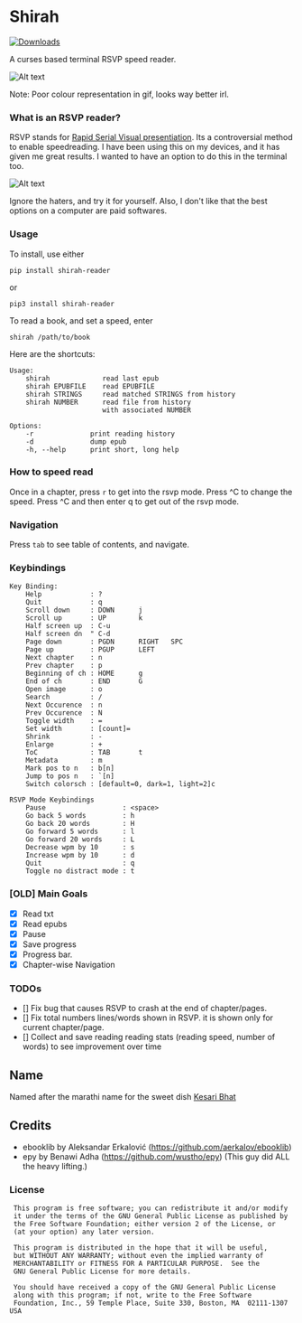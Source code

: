 # Shirah
[![Downloads](https://pepy.tech/badge/shirah-reader)](https://pepy.tech/project/shirah-reader)

A curses based terminal RSVP speed reader.

![Alt text](/assets/shirah.gif "Optional Title")

Note: Poor colour representation in gif, looks way better irl.

### What is an RSVP reader?
RSVP stands for [Rapid Serial Visual presentiation](https://en.wikipedia.org/wiki/Rapid_serial_visual_presentation).
Its a controversial method to enable speedreading. I have been using this on my devices, and it has given me great results. I wanted to have an option to do this in the terminal too.


![Alt text](/assets/speedread.gif "Optional Title")

Ignore the haters, and try it for yourself.
Also, I don't like that the best options on a computer are paid softwares.

### Usage
To install, use either 

```pip install shirah-reader```

or

```pip3 install shirah-reader```


To read a book, and set a speed, enter

```shirah /path/to/book```

Here are the shortcuts:
```
Usage:
    shirah             read last epub
    shirah EPUBFILE    read EPUBFILE
    shirah STRINGS     read matched STRINGS from history
    shirah NUMBER      read file from history
                       with associated NUMBER
                       
Options:
    -r              print reading history
    -d              dump epub
    -h, --help      print short, long help
```

### How to speed read
Once in a chapter, press `r` to get into the rsvp mode. Press ^C to change the speed. Press ^C and then enter q to get out of the rsvp mode.

### Navigation
Press `tab` to see table of contents, and navigate.


### Keybindings
```
Key Binding:
    Help            : ?
    Quit            : q
    Scroll down     : DOWN      j
    Scroll up       : UP        k
    Half screen up  : C-u
    Half screen dn  " C-d
    Page down       : PGDN      RIGHT   SPC
    Page up         : PGUP      LEFT
    Next chapter    : n
    Prev chapter    : p
    Beginning of ch : HOME      g
    End of ch       : END       G
    Open image      : o
    Search          : /
    Next Occurence  : n
    Prev Occurence  : N
    Toggle width    : =
    Set width       : [count]=
    Shrink          : -
    Enlarge         : +
    ToC             : TAB       t
    Metadata        : m
    Mark pos to n   : b[n]
    Jump to pos n   : `[n]
    Switch colorsch : [default=0, dark=1, light=2]c

RSVP Mode Keybindings
    Pause                   : <space>
    Go back 5 words         : h
    Go back 20 words        : H
    Go forward 5 words      : l
    Go forward 20 words     : L
    Decrease wpm by 10      : s
    Increase wpm by 10      : d
    Quit                    : q
    Toggle no distract mode : t
```

### [OLD] Main Goals
- [x] Read txt
- [x] Read epubs
- [x] Pause
- [x] Save progress
- [x] Progress bar.
- [x] Chapter-wise Navigation

### TODOs
- [] Fix bug that causes RSVP to crash at the end of chapter/pages.
- [] Fix total numbers lines/words shown in RSVP. it is shown only
 for current chapter/page.
- [] Collect and save reading reading stats (reading speed, number
 of words) to see improvement over time

## Name
Named after the marathi name for the sweet dish [Kesari Bhat](https://en.wikipedia.org/wiki/Kesari_bat)

## Credits
- ebooklib by Aleksandar Erkalović (https://github.com/aerkalov/ebooklib)
- epy by Benawi Adha (https://github.com/wustho/epy) (This guy did ALL the heavy lifting.)

### License
```
 This program is free software; you can redistribute it and/or modify
 it under the terms of the GNU General Public License as published by
 the Free Software Foundation; either version 2 of the License, or
 (at your option) any later version.

 This program is distributed in the hope that it will be useful,
 but WITHOUT ANY WARRANTY; without even the implied warranty of
 MERCHANTABILITY or FITNESS FOR A PARTICULAR PURPOSE.  See the
 GNU General Public License for more details.

 You should have received a copy of the GNU General Public License
 along with this program; if not, write to the Free Software
 Foundation, Inc., 59 Temple Place, Suite 330, Boston, MA  02111-1307 USA
 ```
